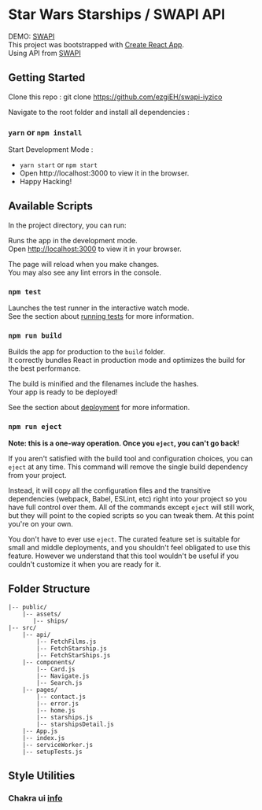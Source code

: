 # Star Wars Starships / SWAPI API

DEMO: [SWAPI](http://swapi.ezgihocaoglu.co/)
<br>
This project was bootstrapped with [Create React App](https://github.com/facebook/create-react-app).
<br>Using API from [SWAPI](https://swapi.dev/)

## Getting Started
Clone this repo : git clone https://github.com/ezgiEH/swapi-iyzico

Navigate to the root folder and install all dependencies :

### `yarn` or  `npm install`
Start Development Mode :

- `yarn start` or `npm start`
- Open http://localhost:3000 to view it in the browser.
- Happy Hacking! 

## Available Scripts

In the project directory, you can run:



Runs the app in the development mode.\
Open [http://localhost:3000](http://localhost:3000) to view it in your browser.

The page will reload when you make changes.\
You may also see any lint errors in the console.

### `npm test`

Launches the test runner in the interactive watch mode.\
See the section about [running tests](https://facebook.github.io/create-react-app/docs/running-tests) for more information.

### `npm run build`

Builds the app for production to the `build` folder.\
It correctly bundles React in production mode and optimizes the build for the best performance.

The build is minified and the filenames include the hashes.\
Your app is ready to be deployed!

See the section about [deployment](https://facebook.github.io/create-react-app/docs/deployment) for more information.

### `npm run eject`

**Note: this is a one-way operation. Once you `eject`, you can't go back!**

If you aren't satisfied with the build tool and configuration choices, you can `eject` at any time. This command will remove the single build dependency from your project.

Instead, it will copy all the configuration files and the transitive dependencies (webpack, Babel, ESLint, etc) right into your project so you have full control over them. All of the commands except `eject` will still work, but they will point to the copied scripts so you can tweak them. At this point you're on your own.

You don't have to ever use `eject`. The curated feature set is suitable for small and middle deployments, and you shouldn't feel obligated to use this feature. However we understand that this tool wouldn't be useful if you couldn't customize it when you are ready for it.

## Folder Structure

```
|-- public/
    |-- assets/
       |-- ships/
|-- src/
    |-- api/
        |-- FetchFilms.js
        |-- FetchStarship.js
        |-- FetchStarShips.js
    |-- components/
        |-- Card.js
        |-- Navigate.js
        |-- Search.js
    |-- pages/
        |-- contact.js
        |-- error.js
        |-- home.js
        |-- starships.js
        |-- starshipsDetail.js
    |-- App.js
    |-- index.js
    |-- serviceWorker.js
    |-- setupTests.js
```
## Style Utilities

### Chakra ui [info](https://chakra-ui.com/)
